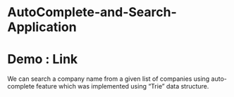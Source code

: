 # AutoComplete-and-Search-Application
# Demo : <ar href="https://sandeep-nitharwal-3905.github.io/Auto-Complete-and-Search-Application/"> Link 
 We can search a company name from a given list of companies using auto-complete feature which  was implemented using “Trie” data structure. 
